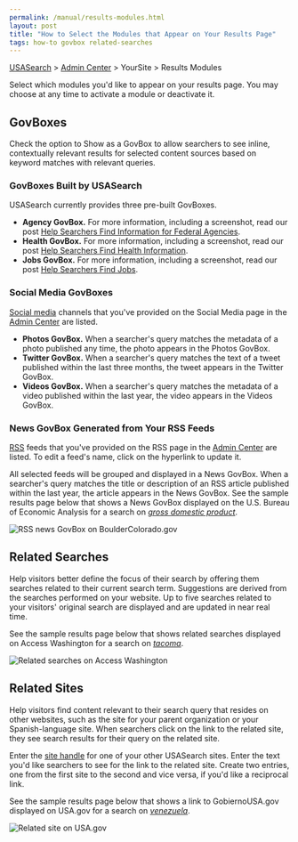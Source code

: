 ```yaml
---
permalink: /manual/results-modules.html
layout: post
title: "How to Select the Modules that Appear on Your Results Page"
tags: how-to govbox related-searches
---
```

[USASearch](http://usasearch.howto.gov) > [Admin Center](http://search.usa.gov/affiliates/home) > YourSite > Results Modules

Select which modules you'd like to appear on your results page. You may choose at any time to activate a module or deactivate it.

## GovBoxes

Check the option to Show as a GovBox to allow searchers to see inline, contextually relevant results for selected content sources based on keyword matches with relevant queries.

### GovBoxes Built by USASearch

USASearch currently provides three pre-built GovBoxes.

* **Agency GovBox.** For more information, including a screenshot, read our post [Help Searchers Find Information for Federal Agencies](/manual/govbox-agencies.html).
* **Health GovBox.** For more information, including a screenshot, read our post [Help Searchers Find Health Information](/manual/govbox-health.html).
* **Jobs GovBox.** For more information, including a screenshot, read our post [Help Searchers Find	 Jobs](/manual/govbox-jobs.html).

### Social Media GovBoxes

[Social media](/manual/social-media.html) channels that you've provided on the Social Media page in the [Admin Center](http://search.usa.gov/affiliates/home) are listed. 

* **Photos GovBox.** When a searcher's query matches the metadata of a photo published any time, the photo appears in the Photos GovBox. 
* **Twitter GovBox.** When a searcher's query matches the text of a tweet published within the last three months, the tweet appears in the Twitter GovBox. 
* **Videos GovBox.** When a searcher's query matches the metadata of a video published within the last year, the video appears in the Videos GovBox. 

### News GovBox Generated from Your RSS Feeds

[RSS](/manual/rss.html) feeds that you've provided on the RSS page in the [Admin Center](http://search.usa.gov/affiliates/home) are listed. To edit a feed's name, click on the hyperlink to update it.

All selected feeds will be grouped and displayed in a News GovBox. When a searcher's query matches the title or description of an RSS article published within the last year, the article appears in the News GovBox. See the sample results page below that shows a News GovBox displayed on the U.S. Bureau of Economic Analysis for a search on *[gross domestic product](http://search.bea.gov/search?query=gross+domestic+product&affiliate=u.s.bureauofeconomicanalysis)*.

![RSS news GovBox on BoulderColorado.gov](http://f22818b4dfc10241d8a3-f1564c64756a8cfee25b6b19953b1d23.r31.cf2.rackcdn.com/govbox-news.png)

## Related Searches

Help visitors better define the focus of their search by offering them searches related to their current search term. Suggestions are derived from the searches performed on your website. Up to five searches related to your visitors' original search are displayed and are updated in near real time.

See the sample results page below that shows related searches displayed on Access Washington for a search on *[tacoma](http://search.usa.gov/search?affiliate=accesswashington&query=tacoma)*.

![Related searches on Access Washington](http://f22818b4dfc10241d8a3-f1564c64756a8cfee25b6b19953b1d23.r31.cf2.rackcdn.com/related-searches.png)

## Related Sites

Help visitors find content relevant to their search query that resides on other websites, such as the site for your parent organization or your Spanish-language site. When searchers click on the link to the related site, they see search results for their query on the related site.

Enter the [site handle](/manual/site-information.html) for one of your other USASearch sites. Enter the text you'd like searchers to see for the link to the related site. Create two entries, one from the first site to the second and vice versa, if you'd like a reciprocal link.

See the sample results page below that shows a link to GobiernoUSA.gov displayed on USA.gov for a search on *[venezuela](http://search.usa.gov/search?query=venezuela&affiliate=usagov)*.

![Related site on USA.gov](http://f22818b4dfc10241d8a3-f1564c64756a8cfee25b6b19953b1d23.r31.cf2.rackcdn.com/related-sites.png)